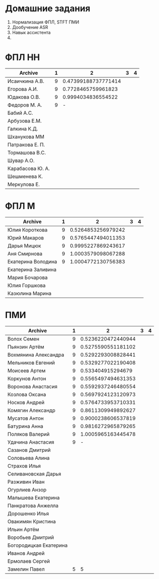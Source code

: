 # Домашние задания
1. Нормализация ФПЛ, STFT  ПМИ
2. Дообучение ASR
3. Навык ассистента 
4. 

# ФПЛ НН
| Archive          | 1       |  2       | 3       | 4      |
|------------------|---------|----------|---------|--------|
|Исаичкина А.В.    | 9 | 0.47399188737771414 | | |
|Егорова А.И.      | 9 | 0.7728465759961823 | | |
|Юдакова О.В.      | 9 | 0.9994034836554522 | | |
|Федоров М. А.     | 9 | - | | |
|Бабий А.С. | | | | |
|Арбузова Е.М. | | | | |
|Галкина К.Д. | | | | |
|Шханукова ММ | | | | |
|Патракова Е. П.  | | | | |
|Тормашова В.С. | | | | |
|Шувар А.О. | | | | |
|Карабасова Ю. А. | | | | |
|Шешменева К. | | | | |
|Меркулова Е. | | | | |

# ФПЛ М
| Archive           | 1 |  2       | 3       | 4      |
|-------------------|---|----------|---------|--------|
|Юлия Короткова     | 9 | 0.5264853256979242 | | |
|Юрий Макаров       | 9 | 0.5765447494011353 | | |
|Дарья Мицюк        | 9 | 0.9995227869243617 | | |
|Аня Смирнова       | 9 | 1.0003579098067288 | | |
|Екатерина Володина | 9 | 1.0004772130756383 | | |
|Екатерина Заливина |   |  | | |
|Мария Бочарова | | | | |
|Юлия Горшкова | | | | |
|Казюлина Марина | | | | |

# ПМИ
| Archive           | 1 |  2       | 3       | 4      |
|-------------------|---|----------|---------|--------|
|Волох Семен        | 9 | 0.5236220472440944 | | |
|Пьянзин Артём      | 9 | 0.5275590551181102 | | |
|Вохмянина Александра | 9 | 0.5292293008828441 | | |
|Мельников Евгений  | 9 | 0.5329277022190408 | | |
|Моисеев Артем      | 9 | 0.533404915294679 | | |
|Коркунов Антон     | 9 | 0.5565497494631353 | | |
|Воронова Анастасия | 9 | 0.5592937246480554 | | |
|Козлова Оксана     | 9 | 0.5697924123120973 | | |
|Носков Андрей      | 9 | 0.5764733953710331 | | |
|Комягин Александр  | 9 | 0.8611309949892627 | | |
|Мусатов Антон      | 9 | 0.9000238606537819 | | |
|Батурина Анна      | 9 | 0.9816272965879265 | | |
|Поляков Валерий    | 9 | 1.0005965163445478 | | |
|Удачина Анастасия  | 9 | - | | |
|Сазанов Дмитрий    | | | | |
|Соловьева Алина | | | | |
|Страхов Илья  | | | | |
|Селивановская Дарья | | | | |
|Разживин Иван | | | | |
|Огурлиев Анзор | | | | |
|Малышева Екатерина  | | | | |
|Панкратова Анжелла | | | | |
|Дорошенко Илья | | | | |
|Овакимян Кристина | | | | |
|Ильин Артём | | | | |
|Воробьев Дмитрий | | | | |
|Богородицкая Екатерина | | | | |
|Иванов Андрей  | | | | |
|Ермолаев Сергей  | | | | |
|Замелин Павел | 5 | 5 | | |
